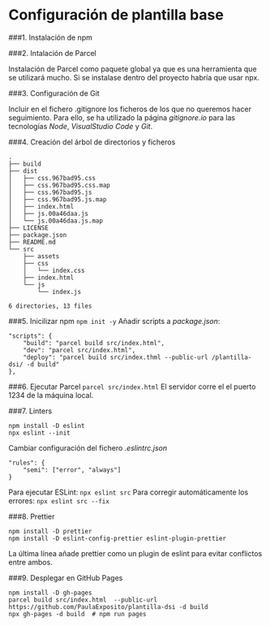 # Configuración de plantilla base

###1. Instalación de npm


###2. Intalación de Parcel

Instalación de Parcel como paquete global ya que es una herramienta que se utilizará mucho.
Si se instalase dentro del proyecto habría que usar npx.


###3. Configuración de Git

Incluir en el fichero .gitignore los ficheros de los que no queremos hacer seguimiento. Para ello, se ha utilizado la página *gitignore.io* para las tecnologías *Node*, *VisualStudio Code* y *Git*.


###4. Creación del árbol de directorios y ficheros

```
.
├── build
├── dist
│   ├── css.967bad95.css
│   ├── css.967bad95.css.map
│   ├── css.967bad95.js
│   ├── css.967bad95.js.map
│   ├── index.html
│   ├── js.00a46daa.js
│   └── js.00a46daa.js.map
├── LICENSE
├── package.json
├── README.md
└── src
    ├── assets
    ├── css
    │   └── index.css
    ├── index.html
    └── js
        └── index.js

6 directories, 13 files
```


###5. Inicilizar npm 
    ``` npm init -y ```
    Añadir scripts a *package.json*:

```
"scripts": {
    "build": "parcel build src/index.html",
    "dev": "parcel src/index.html",
    "deploy": "parcel build src/index.thml --public-url /plantilla-dsi/ -d build"
},
 ```


###6. Ejecutar Parcel
    ``` parcel src/index.html ```
    El servidor corre el el puerto 1234 de la máquina local.


###7. Linters
```
npm install -D eslint
npx eslint --init
```

Cambiar configuración del fichero *.eslintrc.json*
```
"rules": {
    "semi": ["error", "always"]
}
```

Para ejecutar ESLint: ``` npx eslint src ```
Para corregir automáticamente los errores: ``` npx eslint src --fix ```


###8. Prettier

```
npm install -D prettier
npm install -D eslint-config-prettier eslint-plugin-prettier
```

La última línea añade prettier como un plugin de eslint para evitar conflictos entre ambos.


###9. Desplegar en GitHub Pages

```
npm install -D gh-pages
parcel build src/index.html  --public-url https://github.com/PaulaExposito/plantilla-dsi -d build
npx gh-pages -d build  # npm run pages
```
